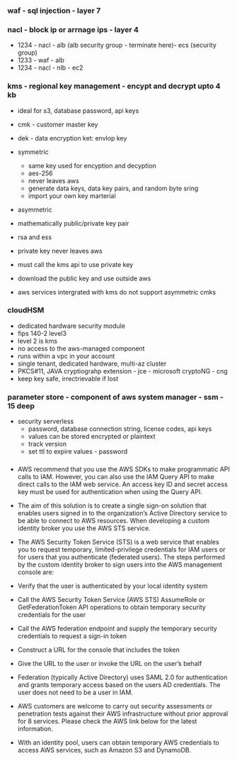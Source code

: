 ### waf - sql injection - layer 7

### nacl - block ip or arrnage ips - layer 4

- 1234 - nacl - alb (alb security group - terminate here)- ecs (security group)
- 1233 - waf - alb
- 1234 - nacl - nlb - ec2

### kms - regional key management  - encypt and decrypt upto 4 kb
- ideal for s3, database password, api keys
- cmk - customer master key 

- dek - data encryption ket: envlop key 

- symmetric 
  - same key used for encyption and decyption
  - aes-256
  - never leaves aws
  - generate data keys, data key pairs, and random byte sring
  - import your own key marterial
  
  


- asymmetric 
 - mathematically public/private key pair
 - rsa and ess
 - private key never leaves aws
 - must call the kms api to use private key
 - download the public key and use outside aws
 - aws services intergrated with kms do not support asymmetric cmks
 
 
### cloudHSM
- dedicated hardware security module
- fips 140-2 level3
- level 2 is kms 
- no access to the aws-managed component
- runs within a vpc in your account
- single tenant, dedicated hardware, multi-az cluster
- PKCS#11, JAVA cryptiograhp extension - jce - microsoft cryptoNG - cng
- keep key safe, irrectrievable if lost

### parameter store - component of aws system manager - ssm - 15 deep
- security serverless 
  - password, database connection string, license codes, api keys
  - values can be stored encrypted or plaintext
  - track version
  - set ttl to expire values - password

###
- AWS recommend that you use the AWS SDKs to make programmatic API calls to IAM. However, you can also use the IAM Query API to make direct calls to the IAM web service. An access key ID and secret access key must be used for authentication when using the Query API.

- The aim of this solution is to create a single sign-on solution that enables users signed in to the organization’s Active Directory service to be able to connect to AWS resources. When developing a custom identity broker you use the AWS STS service.

- The AWS Security Token Service (STS) is a web service that enables you to request temporary, limited-privilege credentials for IAM users or for users that you authenticate (federated users). The steps performed by the custom identity broker to sign users into the AWS management console are:

 - Verify that the user is authenticated by your local identity system
 - Call the AWS Security Token Service (AWS STS) AssumeRole or GetFederationToken API operations to obtain temporary security credentials for the user
 - Call the AWS federation endpoint and supply the temporary security credentials to request a sign-in token
 - Construct a URL for the console that includes the token
 - Give the URL to the user or invoke the URL on the user’s behalf

- Federation (typically Active Directory) uses SAML 2.0 for authentication and grants temporary access based on the users AD credentials. The user does not need to be a user in IAM.

- AWS customers are welcome to carry out security assessments or penetration tests against their AWS infrastructure without prior approval for 8 services. Please check the AWS link below for the latest information.

- With an identity pool, users can obtain temporary AWS credentials to access AWS services, such as Amazon S3 and DynamoDB.


